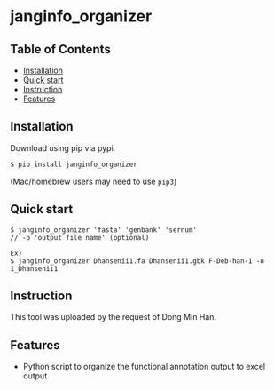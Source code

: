 # janginfo_organizer

## Table of Contents
  * [Installation](#installation)
  * [Quick start](#quick-start)
  * [Instruction](#instruction)
  * [Features](#features)
  
## Installation

Download using pip via pypi.

```bash
$ pip install janginfo_organizer
```
(Mac/homebrew users may need to use ``pip3``)

## Quick start
```
$ janginfo_organizer 'fasta' 'genbank' 'sernum'
// -o 'output file name' (optional)

Ex)
$ janginfo_organizer Dhansenii1.fa Dhansenii1.gbk F-Deb-han-1 -o 1_Dhansenii1
```

## Instruction

This tool was uploaded by the request of Dong Min Han.


## Features
  * Python script to organize the functional annotation output to excel output
